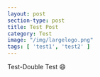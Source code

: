 ```yaml
---
layout: post
section-type: post
title: Test Post
category: Test
image: "/img/largelogo.png"
tags: [ 'test1', 'test2' ]
---
```

Test-Double Test
:smile: